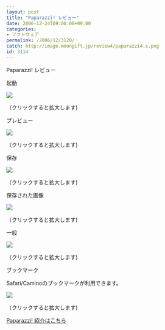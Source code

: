 ```yaml
---
layout: post
title: "Paparazzi! レビュー"
date: 2006-12-24T09:00:00+09:00
categories:
- ソフトウェア
permalink: /2006/12/3120/
catch: http://image.moongift.jp/review4/paparazzi4.s.png
id: 3114
---
```

Paparazzi! レビュー  
<!--more-->

起動

  

[![](http://image.moongift.jp/review4/paparazzi1.s.png)](http://image.moongift.jp/review4/paparazzi1.png)  
  
（クリックすると拡大します)

  

プレビュー

  

[![](http://image.moongift.jp/review4/paparazzi2.s.png)](http://image.moongift.jp/review4/paparazzi2.png)  
  
（クリックすると拡大します)

  

保存

  

[![](http://image.moongift.jp/review4/paparazzi3.s.png)](http://image.moongift.jp/review4/paparazzi3.png)  
  
（クリックすると拡大します)

  

保存された画像

  

[![](http://image.moongift.jp/review4/paparazzi4.s.png)](http://image.moongift.jp/review4/paparazzi4.png)  
  
（クリックすると拡大します)

  

一般

  

[![](http://image.moongift.jp/review4/paparazzi5.s.png)](http://image.moongift.jp/review4/paparazzi5.png)  
  
（クリックすると拡大します)

  

ブックマーク

  

Safari/Caminoのブックマークが利用できます。

  

[![](http://image.moongift.jp/review4/paparazzi6.s.png)](http://image.moongift.jp/review4/paparazzi6.png)  
  
（クリックすると拡大します)

  

[Paparazzi! 紹介はこちら](http://oss.moongift.jp/intro/i-3113.html)

